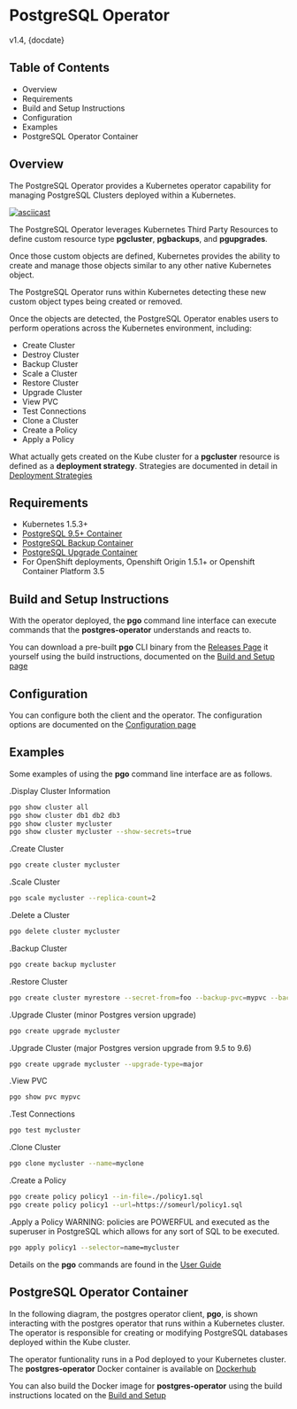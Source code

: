 # PostgreSQL Operator
v1.4, {docdate}

## Table of Contents

* Overview
* Requirements
* Build and Setup Instructions
* Configuration
* Examples
* PostgreSQL Operator Container

## Overview

The PostgreSQL Operator provides a Kubernetes operator capability for managing PostgreSQL Clusters deployed within a Kubernetes.

[![asciicast](https://asciinema.org/a/131455.png)](https://asciinema.org/a/131455)

The PostgreSQL Operator leverages Kubernetes Third Party Resources to define custom resource type **pgcluster**, **pgbackups**, and **pgupgrades**.

Once those custom objects are defined, Kubernetes provides the ability to create and manage those objects similar to any other native Kubernetes object.

The PostgreSQL Operator runs within Kubernetes detecting these new custom object types being created or removed.

Once the objects are detected, the PostgreSQL Operator enables users to perform operations across the Kubernetes environment, including:

* Create Cluster
* Destroy Cluster
* Backup Cluster
* Scale a Cluster
* Restore Cluster
* Upgrade Cluster
* View PVC
* Test Connections
* Clone a Cluster
* Create a Policy
* Apply a Policy

What actually gets created on the Kube cluster for a
**pgcluster** resource is defined as a **deployment strategy**.  Strategies
are documented in detail in [Deployment Strategies](./docs/strategies.asciidoc)

## Requirements

* Kubernetes 1.5.3+
* [PostgreSQL 9.5+ Container](https://hub.docker.com/r/crunchydata/crunchy-postgres/)
* [PostgreSQL Backup Container](https://hub.docker.com/r/crunchydata/crunchy-backup/)
* [PostgreSQL Upgrade Container](https://hub.docker.com/r/crunchydata/crunchy-upgrade/)
* For OpenShift deployments, Openshift Origin 1.5.1+ or Openshift Container Platform 3.5

## Build and Setup Instructions

With the operator deployed, the **pgo** command line
interface can execute commands that the **postgres-operator** understands
and reacts to.

You can download a pre-built **pgo** CLI binary from
the [Releases Page](https://github.com/CrunchyData/postgres-operator/releases)
it yourself using the build instructions, documented on the [Build and Setup page](./docs/build.asciidoc)

## Configuration

You can configure both the client and the operator.  The
configuration options are documented on the [Configuration page](./docs/config.asciidoc)

## Examples

Some examples of using the **pgo** command line interface are as follows.

.Display Cluster Information
```bash
pgo show cluster all
pgo show cluster db1 db2 db3
pgo show cluster mycluster
pgo show cluster mycluster --show-secrets=true
```

.Create Cluster
```bash
pgo create cluster mycluster
```

.Scale Cluster
```bash
pgo scale mycluster --replica-count=2
```

.Delete a Cluster
```bash
pgo delete cluster mycluster
```

.Backup Cluster
```bash
pgo create backup mycluster
```

.Restore Cluster
```bash
pgo create cluster myrestore --secret-from=foo --backup-pvc=mypvc --backup-path=foo-backups/2017-03-21-15-57-21
```

.Upgrade Cluster (minor Postgres version upgrade)
```bash
pgo create upgrade mycluster
```

.Upgrade Cluster (major Postgres version upgrade from 9.5 to 9.6)
```bash
pgo create upgrade mycluster --upgrade-type=major
```

.View PVC
```bash
pgo show pvc mypvc
```

.Test Connections
```bash
pgo test mycluster
```

.Clone Cluster
```bash
pgo clone mycluster --name=myclone
```

.Create a Policy
```bash
pgo create policy policy1 --in-file=./policy1.sql
pgo create policy policy1 --url=https://someurl/policy1.sql
```

.Apply a Policy
WARNING:  policies are POWERFUL and executed as the superuser in PostgreSQL
which allows for any sort of SQL to be executed.
```bash
pgo apply policy1 --selector=name=mycluster
```

Details on the **pgo** commands are found in the 
[User Guide](./docs/user-guide.asciidoc)

## PostgreSQL Operator Container

In the following diagram, the postgres operator client, **pgo**, is
shown interacting with the postgres operator that runs within
a Kubernetes cluster.  The operator is responsible for creating
or modifying PostgreSQL databases deployed within the Kube cluster.

[diagram]: ./docs/operator-diagram.png

The operator funtionality runs in a Pod deployed to your
Kubernetes cluster.  The **postgres-operator** Docker container
is available on [Dockerhub](https://hub.docker.com/r/crunchydata/postgres-operator/)

You can also build the Docker image for **postgres-operator** using
the build instructions located on the [Build and Setup](./docs/build.asciidoc)
